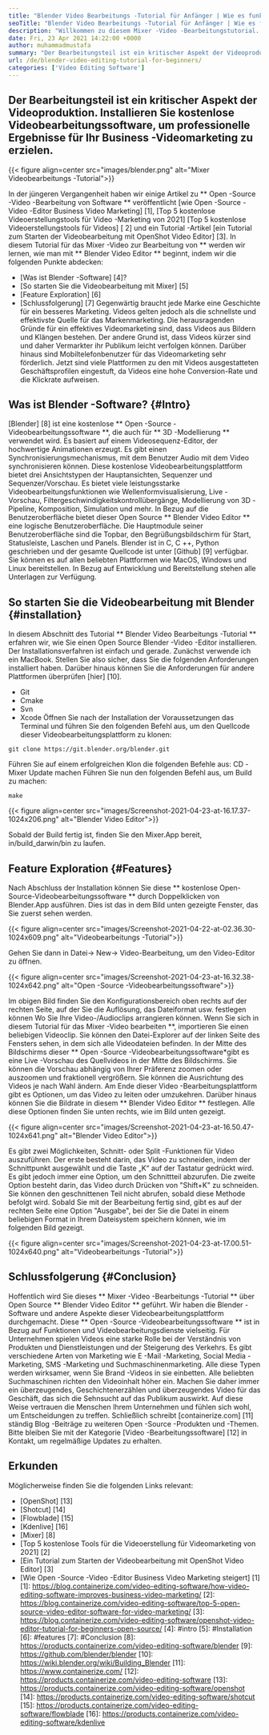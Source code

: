 ```yaml
---
title: "Blender Video Bearbeitungs -Tutorial für Anfänger | Wie es funktioniert" 
seoTitle: "Blender Video Bearbeitungs -Tutorial für Anfänger | Wie es funktioniert" 
description: "Willkommen zu diesem Mixer -Video -Bearbeitungstutorial. Blender ist Open-Source, bietet Effekte, Animationen, Filter, Live-Vorschau und Unterstützung für das Hinzufügen von Bildern." 
date: Fri, 23 Apr 2021 14:22:00 +0000
author: muhammadmustafa
summary: "Der Bearbeitungsteil ist ein kritischer Aspekt der Videoproduktion. Installieren Sie kostenlose Videobearbeitungssoftware, um professionelle Ergebnisse für Ihr Business -Videomarketing zu erzielen." 
url: /de/blender-video-editing-tutorial-for-beginners/
categories: ['Video Editing Software']
---
```


## Der Bearbeitungsteil ist ein kritischer Aspekt der Videoproduktion. Installieren Sie kostenlose Videobearbeitungssoftware, um professionelle Ergebnisse für Ihr Business -Videomarketing zu erzielen.

{{< figure align=center src="images/blender.png" alt="Mixer Videobearbeitungs -Tutorial">}}

In der jüngeren Vergangenheit haben wir einige Artikel zu ** Open -Source -Video -Bearbeitung von Software ** veröffentlicht [wie Open -Source -Video -Editor Business Video Marketing] [1], [Top 5 kostenlose Videoerstellungstools für Video -Marketing von 2021] [Top 5 kostenlose Videoerstellungstools für Videos] [ 2] und ein Tutorial -Artikel [ein Tutorial zum Starten der Videobearbeitung mit OpenShot Video Editor] [3]. In diesem Tutorial für das Mixer -Video zur Bearbeitung von ** werden wir lernen, wie man mit ** Blender Video Editor ** beginnt, indem wir die folgenden Punkte abdecken:
  * [Was ist Blender -Software] [4]?
  * [So starten Sie die Videobearbeitung mit Mixer] [5]
  * [Feature Exploration] [6]
  * [Schlussfolgerung] [7]
Gegenwärtig braucht jede Marke eine Geschichte für ein besseres Marketing. Videos gelten jedoch als die schnellste und effektivste Quelle für das Markenmarketing. Die herausragenden Gründe für ein effektives Videomarketing sind, dass Videos aus Bildern und Klängen bestehen. Der andere Grund ist, dass Videos kürzer sind und daher Vermarkter ihr Publikum leicht verfolgen können. Darüber hinaus sind Mobiltelefonbenutzer für das Videomarketing sehr förderlich. Jetzt sind viele Plattformen zu den mit Videos ausgestatteten Geschäftsprofilen eingestuft, da Videos eine hohe Conversion-Rate und die Klickrate aufweisen.

## Was ist Blender -Software? {#Intro}
[Blender] [8] ist eine kostenlose ** Open -Source -Videobearbeitungssoftware **, die auch für ** 3D -Modellierung ** verwendet wird. Es basiert auf einem Videosequenz-Editor, der hochwertige Animationen erzeugt. Es gibt einen Synchronisierungsmechanismus, mit dem Benutzer Audio mit dem Video synchronisieren können. Diese kostenlose Videobearbeitungsplattform bietet drei Ansichtstypen der Hauptansichten, Sequenzer und Sequenzer/Vorschau. Es bietet viele leistungsstarke Videobearbeitungsfunktionen wie Wellenformvisualisierung, Live -Vorschau, Filtergeschwindigkeitskontrollübergänge, Modellierung von 3D -Pipeline, Komposition, Simulation und mehr.
In Bezug auf die Benutzeroberfläche bietet dieser Open Source ** Blender Video Editor ** eine logische Benutzeroberfläche. Die Hauptmodule seiner Benutzeroberfläche sind die Topbar, den Begrüßungsbildschirm für Start, Statusleiste, Laschen und Panels. Blender ist in C, C ++, Python geschrieben und der gesamte Quellcode ist unter [Github] [9] verfügbar. Sie können es auf allen beliebten Plattformen wie MacOS, Windows und Linux bereitstellen. In Bezug auf Entwicklung und Bereitstellung stehen alle Unterlagen zur Verfügung.

## So starten Sie die Videobearbeitung mit Blender {#installation}
In diesem Abschnitt des Tutorial ** Blender Video Bearbeitungs -Tutorial ** erfahren wir, wie Sie einen Open Source Blender -Video -Editor installieren. Der Installationsverfahren ist einfach und gerade. Zunächst verwende ich ein MacBook. Stellen Sie also sicher, dass Sie die folgenden Anforderungen installiert haben. Darüber hinaus können Sie die Anforderungen für andere Plattformen überprüfen [hier] [10].
  * Git
  * Cmake
  * Svn
  * Xcode
Öffnen Sie nach der Installation der Voraussetzungen das Terminal und führen Sie den folgenden Befehl aus, um den Quellcode dieser Videobearbeitungsplattform zu klonen:
```
git clone https://git.blender.org/blender.git
```
Führen Sie auf einem erfolgreichen Klon die folgenden Befehle aus:
CD -Mixer
Update machen
Führen Sie nun den folgenden Befehl aus, um Build zu machen:
```
make
```

{{< figure align=center src="images/Screenshot-2021-04-23-at-16.17.37-1024x206.png" alt="Blender Video Editor">}}

Sobald der Build fertig ist, finden Sie den Mixer.App bereit, in/build_darwin/bin zu laufen.

## Feature Exploration {#Features}
Nach Abschluss der Installation können Sie diese ** kostenlose Open-Source-Videobearbeitungssoftware ** durch Doppelklicken von Blender.App ausführen. Dies ist das in dem Bild unten gezeigte Fenster, das Sie zuerst sehen werden.

{{< figure align=center src="images/Screenshot-2021-04-22-at-02.36.30-1024x609.png" alt="Videobearbeitungs -Tutorial">}}

Gehen Sie dann in Datei-> New-> Video-Bearbeitung, um den Video-Editor zu öffnen.

{{< figure align=center src="images/Screenshot-2021-04-23-at-16.32.38-1024x642.png" alt="Open -Source -Videobearbeitungssoftware">}}

Im obigen Bild finden Sie den Konfigurationsbereich oben rechts auf der rechten Seite, auf der Sie die Auflösung, das Dateiformat usw. festlegen können Wo Sie Ihre Video-/Audioclips arrangieren können.
Wenn Sie sich in diesem Tutorial für das Mixer -Video bearbeiten **, importieren Sie einen beliebigen Videoclip. Sie können den Datei-Explorer auf der linken Seite des Fensters sehen, in dem sich alle Videodateien befinden. In der Mitte des Bildschirms dieser ** Open -Source -Videobearbeitungssoftware*gibt es eine Live -Vorschau des Quellvideos in der Mitte des Bildschirms. Sie können die Vorschau abhängig von Ihrer Präferenz zoomen oder auszoomen und fraktionell vergrößern. Sie können die Ausrichtung des Videos je nach Wahl ändern. Am Ende dieser Video -Bearbeitungsplattform gibt es Optionen, um das Video zu leiten oder umzukehren. Darüber hinaus können Sie die Bildrate in diesem ** Blender Video Editor ** festlegen. Alle diese Optionen finden Sie unten rechts, wie im Bild unten gezeigt.

{{< figure align=center src="images/Screenshot-2021-04-23-at-16.50.47-1024x641.png" alt="Blender Video Editor">}}

Es gibt zwei Möglichkeiten, Schnitt- oder Split -Funktionen für Video auszuführen. Der erste besteht darin, das Video zu schneiden, indem der Schnittpunkt ausgewählt und die Taste „K“ auf der Tastatur gedrückt wird. Es gibt jedoch immer eine Option, um den Schnittteil abzurufen. Die zweite Option besteht darin, das Video durch Drücken von "Shift+K" zu schneiden. Sie können den geschnittenen Teil nicht abrufen, sobald diese Methode befolgt wird. Sobald Sie mit der Bearbeitung fertig sind, gibt es auf der rechten Seite eine Option "Ausgabe", bei der Sie die Datei in einem beliebigen Format in Ihrem Dateisystem speichern können, wie im folgenden Bild gezeigt.

{{< figure align=center src="images/Screenshot-2021-04-23-at-17.00.51-1024x640.png" alt="Videobearbeitungs -Tutorial">}}


## Schlussfolgerung {#Conclusion}
Hoffentlich wird Sie dieses ** Mixer -Video -Bearbeitungs -Tutorial ** über Open Source ** Blender Video Editor ** geführt. Wir haben die Blender -Software und andere Aspekte dieser Videobearbeitungsplattform durchgemacht. Diese ** Open -Source -Videobearbeitungssoftware ** ist in Bezug auf Funktionen und Videobearbeitungsdienste vielseitig. Für Unternehmen spielen Videos eine starke Rolle bei der Verständnis von Produkten und Dienstleistungen und der Steigerung des Verkehrs. Es gibt verschiedene Arten von Marketing wie E -Mail -Marketing, Social Media -Marketing, SMS -Marketing und Suchmaschinenmarketing. Alle diese Typen werden wirksamer, wenn Sie Brand -Videos in sie einbetten. Alle beliebten Suchmaschinen richten den Videoinhalt höher ein. Machen Sie daher immer ein überzeugendes, Geschichtenerzählen und überzeugendes Video für das Geschäft, das sich die Sehnsucht auf das Publikum auswirkt. Auf diese Weise vertrauen die Menschen Ihrem Unternehmen und fühlen sich wohl, um Entscheidungen zu treffen.
Schließlich schreibt [containerize.com] [11] ständig Blog -Beiträge zu weiteren Open -Source -Produkten und -Themen. Bitte bleiben Sie mit der Kategorie [Video -Bearbeitungssoftware] [12] in Kontakt, um regelmäßige Updates zu erhalten.

## Erkunden
Möglicherweise finden Sie die folgenden Links relevant:
  * [OpenShot] [13]
  * [Shotcut] [14]
  * [Flowblade] [15]
  * [Kdenlive] [16]
  * [Mixer] [8]
  * [Top 5 kostenlose Tools für die Videoerstellung für Videomarketing von 2021] [2]
  * [Ein Tutorial zum Starten der Videobearbeitung mit OpenShot Video Editor] [3]
  * [Wie Open -Source -Video -Editor Business Video Marketing steigert] [1]
[1]: https://blog.containerize.com/video-editing-software/how-video-editing-software-improves-business-video-marketing/
[2]: https://blog.containerize.com/video-editing-software/top-5-open-source-video-editor-software-for-video-marketing/
[3]: https://blog.containerize.com/video-editing-software/openshot-video-editor-tutorial-for-beginners-open-source/
[4]: #intro
[5]: #Installation
[6]: #features
[7]: #Conclusion
[8]: https://products.containerize.com/video-editing-software/blender
[9]: https://github.com/blender/blender
[10]: https://wiki.blender.org/wiki/Building_Blender
[11]: https://www.containerize.com/
[12]: https://products.containerize.com/video-editing-software
[13]: https://products.containerize.com/video-editing-software/openshot
[14]: https://products.containerize.com/video-editing-software/shotcut
[15]: https://products.containerize.com/video-editing-software/flowblade
[16]: https://products.containerize.com/video-editing-software/kdenlive
